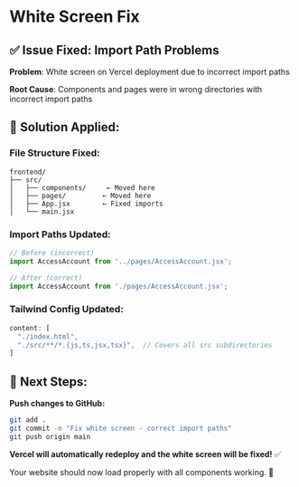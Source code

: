 # White Screen Fix

## ✅ Issue Fixed: Import Path Problems

**Problem**: White screen on Vercel deployment due to incorrect import paths

**Root Cause**: Components and pages were in wrong directories with incorrect import paths

## 🔧 Solution Applied:

### **File Structure Fixed:**
```
frontend/
├── src/
│   ├── components/     ← Moved here
│   ├── pages/         ← Moved here  
│   ├── App.jsx        ← Fixed imports
│   └── main.jsx
```

### **Import Paths Updated:**
```javascript
// Before (incorrect)
import AccessAccount from '../pages/AccessAccount.jsx';

// After (correct)  
import AccessAccount from './pages/AccessAccount.jsx';
```

### **Tailwind Config Updated:**
```javascript
content: [
  "./index.html",
  "./src/**/*.{js,ts,jsx,tsx}",  // Covers all src subdirectories
]
```

## 🚀 Next Steps:

**Push changes to GitHub:**
```bash
git add .
git commit -m "Fix white screen - correct import paths"
git push origin main
```

**Vercel will automatically redeploy and the white screen will be fixed!** ✅

Your website should now load properly with all components working. 🎉